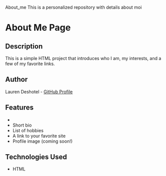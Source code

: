 About_me
This is a personalized repository with details about moi 
# About Me Page

## Description
This is a simple HTML project that introduces who I am, my interests, and a few of my favorite links.

## Author
Lauren Deshotel - [GitHub Profile](https://github.com/LDeshotel)

## Features
- 
- Short bio
- List of hobbies
- A link to your favorite site
- Profile image (coming soon!)

## Technologies Used
- HTML
